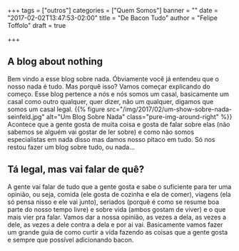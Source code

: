  +++
tags = ["outros"]
categories = ["Quem Somos"]
banner = ""
date = "2017-02-02T13:47:53-02:00"
title = "De Bacon Tudo"
author = "Felipe Toffolo"
draft = true

+++
## A blog about nothing
Bem vindo a esse blog sobre nada. Óbviamente você já entendeu que o nosso nada é tudo. Mas porquê isso? Vamos começar explicando do começo. Esse blog pertence a nós e nós somos um casal, basicamente um casal como outro qualquer, quer dizer, não um qualquer, digamos que somos um casal legal.
{{% figure src="/img/2017/02/um-show-sobre-nada-seinfeld.jpg" alt="Um Blog Sobre Nada" class="pure-img-around-right" %}}
Acontece que a gente gosta de muita coisa e gosta de falar sobre elas (não sabemos se alguém vai gostar de ler sobre) e como não somos especialistas em nada disso mas damos nosso pitaco em tudo. Só nos restou fazer um blog sobre tudo, ou nada...
## Tá legal, mas vai falar de quê?
A gente vai falar de tudo que a gente gosta e sabe o suficiente para ter uma opinião, ou seja, comida (ele gosta de cozinha e ela de comer), viagens (ela só pensa nisso e ele vai junto), seriados (porquẽ é como se resume boa parte do nosso tempo livre) e sobre vida (ambos gostam de viver) e o que mais vier pra falar. Vamos dar a nossa opinião, as vezes a dela, as vezes a dele, as vezes a dele contra a dela e por ai vai. Basicamente vamos fazer um grande guia de como curtir a vida fazendo as coisas que a gente gosta e sempre que possível adicionando bacon.
